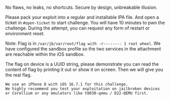 No flaws, no leaks, no shortcuts. Secure by design, unbreakable illusion.

Please pack your exploit into a regular and installable IPA file. And open a ticket in `#open-ticket` to start challenge. You will have 10 minutes to pwn the challenge. During the attempt, you can request any form of restart or environment reset.

Note: Flag is in `/var/jb/var/root/flag with -r-------- 1 root wheel`. We have configured the sandbox profile so the two services in the attachment are reachable within the iOS sandbox.

The flag on device is a UUID string, please demonstrate you can read the content of flag by printing it out or show it on screen. Then we will give you the real flag.

    We use an iPhone 8 with iOS 16.7.1 for this challenge.
    We highly recommend you test your exploitation on jailbroken devices or Corellium or any emulators like t8030-qemu / D22-QEMU first.
